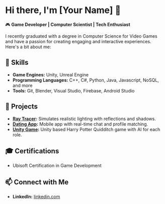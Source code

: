# Hi there, I'm [Your Name] 👋

🎮 **Game Developer | Computer Scientist | Tech Enthusiast**

I recently graduated with a degree in Computer Science for Video Games and have a passion for creating engaging and interactive experiences. 
Here's a bit about me:

## 🔧 Skills
- **Game Engines:** Unity, Unreal Engine
- **Programming Languages:** C++, C#, Python, Java, Javascript, NoSQL, and more
- **Tools:** Git, Blender, Visual Studio, Firebase, Android Studio

## 🌟 Projects
- **[Ray Tracer](https://github.com/PhilRabbit/ray-tracer):** Simulates realistic lighting with reflections and shadows.
- **[Dating App](https://github.com/PhilRabbit/dating-app):** Mobile app with real-time chat and profile matching.
- **[Unity Game](https://github.com/PhilRabbit/web-game):** Unity based Harry Potter Quidditch game with AI for each role.

## 🎓 Certifications
- Ubisoft Certification in Game Development

## 📫 Connect with Me
- **LinkedIn:** [linkedin.com](https://www.linkedin.com/in/philippe-rabbat-257bb4238/)
